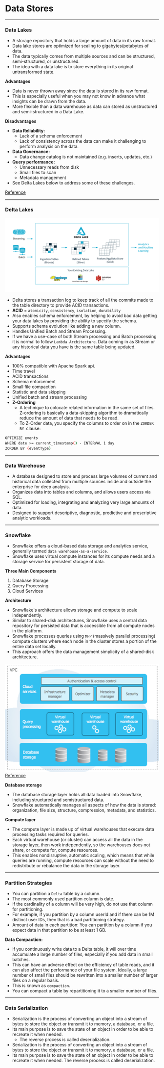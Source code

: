 # Data Stores
_______

### Data Lakes

- A storage repository that holds a large amount of data in its raw format. 
- Data lake stores are optimized for scaling to gigabytes/petabytes of data. 
- The data typically comes from multiple sources and can be structured,
  semi-structured, or unstructured.  
- The idea with a data lake is to store everything in its original
  untransformed state.  

**<span class="label label-success">Advantages</span>**
- Data is never thrown away since the data is stored in its raw format. 
- This is especially useful when you may not know in advance what insights can be drawn from the data.  
- More flexible than a data warehouse as data can stored as unstructured and semi-structured in a Data Lake. 

**<span class="label label-warning">Disadvantages</span>** 
- **Data Reliability:** 
  - Lack of a schema enforcement 
  - Lack of consistency across the data can make it challenging to
  perform analysis on the data. 
- **Data Governance:** 
  - Data change catalog is not maintained (e.g. inserts, updates, etc.)
- **Query performance:**
  - Unnecessary reads from disk
  - Small files to scan
  - Metadata management
- See Delta Lakes below to address some of these challenges. 

[Reference](https://docs.microsoft.com/en-us/azure/architecture/data-guide/scenarios/data-lake)

______

### Delta Lakes

![image](../assets/delta.png)

- Delta stores a transaction log to keep track of all the commits made to the
  table directory to provide ACID transactions. 
- **ACID** = `atomicity`, `consistency`, `isolation`, `durability`
- Also enables schema enforcement, by helping to avoid bad data getting your
  data lakes by providing the ability to specify the schema.  
- Supports schema evolution like adding a new column.
- Handles Unified Batch and Stream Processing.
- If we have a use-case of both Stream processing and Batch processing it is
  normal to follow `Lambda Architecture`. 
  Data coming in as Stream or any historical data you have is the same table
  being updated. 

**<span class="label label-success">Advantages</span>**
- 100% compatible with Apache Spark api.
- Time travel
- ACID transactions
- Schema enforcement
- Small file compaction
- Statistic and data skipping
- Unified batch and stream processing
- **Z-Ordering**
  - A technique to colocate related information in the same set of files.
    Z-ordering is basically a data-skipping algorithm to dramatically reduce the
    amount of data that needs to be read.  
  - To Z-Order data, you specify the columns to order on in the `ZORDER BY `clause:

```bash
OPTIMIZE events
WHERE date >= current_timestamp() - INTERVAL 1 day
ZORDER BY (eventType)
```
______

### Data Warehouse
- A database designed to store and process large volumes of current and
  historical data collected from multiple sources inside and outside the
  enterprise for deep analysis. 
- Organizes data into tables and columns, and allows users access via SQL.
- Optimized for loading, integrating and analyzing very large amounts of data.
- Designed to support descriptive, diagnostic, predictive and prescriptive
  analytic workloads. 
______

### Snowflake
- Snowflake offers a cloud-based data storage and analytics service, generally
termed `data warehouse-as-a-service`.    
- Snowflake uses virtual compute instances for its compute needs and a storage
service for persistent storage of data.   

**<span class="label label-success">Three Main Components</span>**
1. Database Storage
2. Query Processing
3. Cloud Services

**Architecture**
- Snowflake's architecture allows storage and compute to scale independently.
- Similar to shared-disk architectures, Snowflake uses a central data
  repository for persisted data that is accessible from all compute nodes in
  the platform.   
- Snowflake processes queries using `MPP` (massively parallel processing)
  compute clusters where each node in the cluster stores a portion of the
  entire data set locally.   
- This approach offers the data management simplicity of a shared-disk
  architecture.  

![image](../assets/snowflake.png)
[Reference](https://docs.snowflake.com/en/user-guide/intro-key-concepts.html)

**Database storage**
- The database storage layer holds all data loaded into Snowflake, including
  structured and semistructured data.  
- Snowflake automatically manages all aspects of how the data is stored:
  organization, file size, structure, compression, metadata, and statistics.  

**Compute layer**
- The compute layer is made up of virtual warehouses that execute data
  processing tasks required for queries.  
- Each virtual warehouse (or cluster) can access all the data in the storage
  layer, then work independently, so the warehouses does not share, or compete
  for, compute resources.  
- This enables nondisruptive, automatic scaling, which means that while queries
  are running, compute resources can scale without the need to redistribute or
  rebalance the data in the storage layer.  

______

### Partition Strategies 
- You can partition a `Delta` table by a column. 
- The most commonly used partition column is date.
- If the cardinality of a column will be very high, do not use that column for
  partitioning. 
- For example, if you partition by a column userId and if there can be 1M
  distinct user IDs, then that is a bad partitioning strategy. 
- Amount of data in each partition: You can partition by a column if you expect
  data in that partition to be at least 1 GB. 

**Data Compaction:** 
- If you continuously write data to a Delta table, it will over time accumulate
  a large number of files, especially if you add data in small batches.  
- This can have an adverse effect on the efficiency of table reads, and it can
  also affect the performance of your file system. Ideally, a large number of
  small files should be rewritten into a smaller number of larger files on a
  regular basis.  
- This is known as `compaction`.
- You can compact a table by repartitioning it to a smaller number of files.

______

### Data Serialization
- Serialization is the process of converting an object into a stream of bytes
  to store the object or transmit it to memory, a database, or a file.  
- Its main purpose is to save the state of an object in order to be able to
  recreate it when needed. 
  - The reverse process is called deserialization. 
- Serialization is the process of converting an object into a stream of bytes
  to store the object or transmit it to memory, a database, or a file.  
- Its main purpose is to save the state of an object in order to be able to
  recreate it when needed. The reverse process is called deserialization. 

